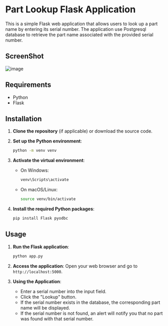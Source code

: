 # Part Lookup Flask Application

This is a simple Flask web application that allows users to look up a part name by entering its serial number. The application use Postgresql database to retrieve the part name associated with the provided serial number.

## ScreenShot

![image](https://github.com/user-attachments/assets/666b0afc-d8f3-40e8-907e-fe44fab87021)

## Requirements

- Python 
- Flask

## Installation

1. **Clone the repository** (if applicable) or download the source code.

2. **Set up the Python environment**:
    ```bash
    python -m venv venv
    ```

3. **Activate the virtual environment**:
   - On Windows:
     ```bash
     venv\Scripts\activate
     ```
   - On macOS/Linux:
     ```bash
     source venv/bin/activate
     ```

4. **Install the required Python packages**:
    ```bash
    pip install Flask pyodbc
    ```

## Usage

1. **Run the Flask application**:
    ```bash
    python app.py
    ```

2. **Access the application**:
   Open your web browser and go to `http://localhost:5000`.

3. **Using the Application**:
   - Enter a serial number into the input field.
   - Click the "Lookup" button.
   - If the serial number exists in the database, the corresponding part name will be displayed.
   - If the serial number is not found, an alert will notify you that no part was found with that serial number.


